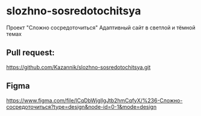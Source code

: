 # slozhno-sosredotochitsya
Проект "Сложно сосредоточиться"
Адаптивный сайт в светлой и тёмной темах

## Pull request:
https://github.com/Kazannik/slozhno-sosredotochitsya.git



## Figma
https://www.figma.com/file/lCqDbWjgllgJtb2hmCqfyX/%236-Сложно-сосредоточиться?type=design&node-id=0-1&mode=design
